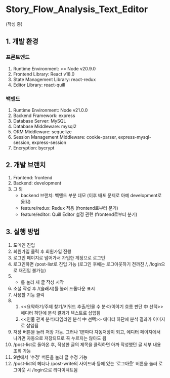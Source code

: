 # Story_Flow_Analysis_Text_Editor

(작성 중)

## 1. 개발 환경
### 프론트엔드
1. Runtime Environment: >= Node v20.9.0
2. Frontend Library: React v18.0
3. State Management Library: react-redux
4. Editor Library: react-quill
### 백엔드
1. Runtime Environment: Node v21.0.0
2. Backend Framework: express
3. Database Server: MySQL
4. Database Middleware: mysql2
5. ORM Middleware: sequelize
6. Session Management Middleware: cookie-parser, express-mysql-session, express-session
7. Encryption: bycrypt

## 2. 개발 브랜치
1. Frontend: frontend
2. Backend: development
3. 그 외
   - backend 브랜치: 백엔드 부분 데모 (이후 배포 문제로 아예 development로 옮김)
   - feature/redux: Redux 적용 (frontend로부터 분기)
   - feature/editor: Quill Editor 설정 관련 (frontend로부터 분기)

## 3. 실행 방법
1. 도메인 진입
2. 회원가입 클릭 후 회원가입 진행
3. 로그인 페이지로 넘어가서 가입한 계정으로 로그인
4. 로그인하면 /post-list로 진입 가능 (로그인 후에는 로그아웃하기 전까진 /, /login으로 재진입 불가능)
5. + 를 눌러 새 글 작성 시작
6. 소설 작성 후 /(슬래시)를 눌러 드롭다운 표시
7. 사용할 기능 클릭
8. 1) <<요약하기/주제 찾기/키워드 추출/인물 수 분석/이야기 흐름 판단 中 선택>> 에디터 하단에 분석 결과가 텍스트로 삽입됨
   2) <<인물 관계 분석/타임라인 분석 中 선택>> 에디터 하단에 분석 결과가 이미지로 삽입됨
9. 저장 버튼을 눌러 저장 가능. 그러나 1분마다 자동저장이 되고, 에디터 페이지에서 나가면 자동으로 저장되므로 꼭 누르지는 않아도 됨
10. /post-list로 돌아온 후, 작성한 글의 제목을 클릭하면 아까 작성했던 글 세부 내용 조회 가능
11. 9번에서 '수정' 버튼을 눌러 글 수정 가능
12. /post-list의 헤더나 /post-write의 사이드바 등에 있는 '로그아웃' 버튼을 눌러 로그아웃 시 /login으로 리다이렉트됨
